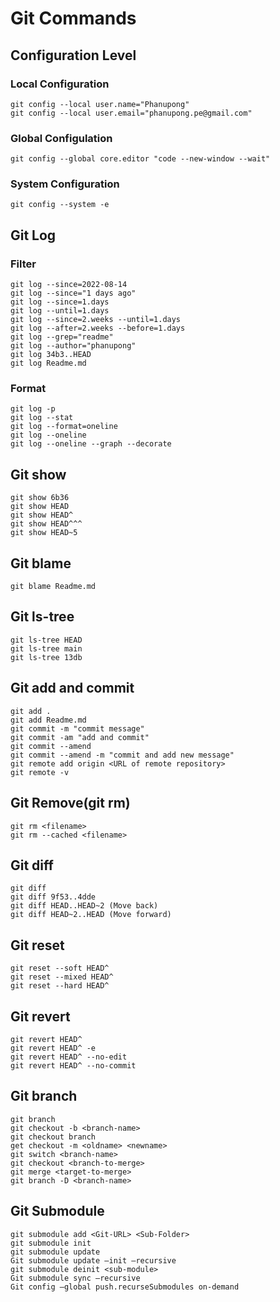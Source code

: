 # Git Commands
## Configuration Level
### Local Configuration
```
git config --local user.name="Phanupong"
git config --local user.email="phanupong.pe@gmail.com"
```

### Global Configulation
```
git config --global core.editor "code --new-window --wait"
```

### System Configuration
```
git config --system -e
```

## Git Log
### Filter
```
git log --since=2022-08-14
git log --since="1 days ago"
git log --since=1.days
git log --until=1.days
git log --since=2.weeks --until=1.days
git log --after=2.weeks --before=1.days
git log --grep="readme"
git log --author="phanupong"
git log 34b3..HEAD
git log Readme.md
```

### Format
```
git log -p
git log --stat
git log --format=oneline
git log --oneline
git log --oneline --graph --decorate
```

## Git show
```
git show 6b36
git show HEAD
git show HEAD^
git show HEAD^^^
git show HEAD~5
```

## Git blame
```
git blame Readme.md
```

## Git ls-tree
```
git ls-tree HEAD
git ls-tree main
git ls-tree 13db
```

## Git add and commit
```
git add .
git add Readme.md
git commit -m "commit message"
git commit -am "add and commit"
git commit --amend
git commit --amend -m "commit and add new message"
git remote add origin <URL of remote repository>
git remote -v
```

## Git Remove(git rm)
```
git rm <filename>
git rm --cached <filename>
```

## Git diff
```
git diff 
git diff 9f53..4dde
git diff HEAD..HEAD~2 (Move back)
git diff HEAD~2..HEAD (Move forward)
```

## Git reset
```
git reset --soft HEAD^
git reset --mixed HEAD^
git reset --hard HEAD^
```

## Git revert
```
git revert HEAD^
git revert HEAD^ -e
git revert HEAD^ --no-edit
git revert HEAD^ --no-commit
```

## Git branch
```
git branch
git checkout -b <branch-name>
git checkout branch
get checkout -m <oldname> <newname>
git switch <branch-name>
git checkout <branch-to-merge>
git merge <target-to-merge>
git branch -D <branch-name>
```

## Git Submodule
```
git submodule add <Git-URL> <Sub-Folder>
git submodule init
git submodule update
Git submodule update —init —recursive
git submodule deinit <sub-module>
Git submodule sync —recursive
Git config —global push.recurseSubmodules on-demand
```